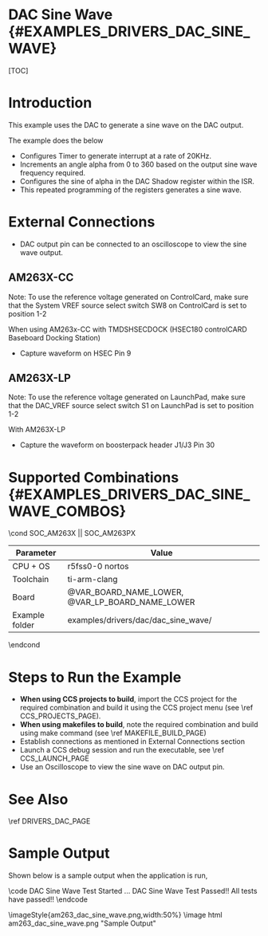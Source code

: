 # DAC Sine Wave {#EXAMPLES_DRIVERS_DAC_SINE_WAVE}

[TOC]

# Introduction

This example uses the DAC to generate a sine wave on the DAC output.

The example does the below
- Configures Timer to generate interrupt at a rate of 20KHz.
- Increments an angle alpha from 0 to 360 based on the output sine wave frequency required.
- Configures the sine of alpha in the DAC Shadow register within the ISR.
- This repeated programming of the registers generates a sine wave.

# External Connections
- DAC output pin can be connected to an oscilloscope to view the sine wave output.

## AM263X-CC
Note: To use the reference voltage generated on ControlCard, make sure that the System VREF source select switch SW8 on ControlCard is set to position 1-2

When using AM263x-CC with TMDSHSECDOCK (HSEC180 controlCARD Baseboard Docking Station)
- Capture waveform on HSEC Pin 9

## AM263X-LP
Note: To use the reference voltage generated on LaunchPad, make sure that the DAC_VREF source select switch S1 on LaunchPad is set to position 1-2

With AM263X-LP
- Capture the waveform on boosterpack header J1/J3 Pin 30

# Supported Combinations {#EXAMPLES_DRIVERS_DAC_SINE_WAVE_COMBOS}

\cond SOC_AM263X || SOC_AM263PX

 Parameter      | Value
 ---------------|-----------
 CPU + OS       | r5fss0-0 nortos
 Toolchain      | ti-arm-clang
 Board          | @VAR_BOARD_NAME_LOWER, @VAR_LP_BOARD_NAME_LOWER
 Example folder | examples/drivers/dac/dac_sine_wave/

\endcond

# Steps to Run the Example

- **When using CCS projects to build**, import the CCS project for the required combination
  and build it using the CCS project menu (see \ref CCS_PROJECTS_PAGE).
- **When using makefiles to build**, note the required combination and build using
  make command (see \ref MAKEFILE_BUILD_PAGE)
- Establish connections as mentioned in External Connections section
- Launch a CCS debug session and run the executable, see \ref CCS_LAUNCH_PAGE
- Use an Oscilloscope to view the sine wave on DAC output pin.

# See Also

\ref DRIVERS_DAC_PAGE

# Sample Output

Shown below is a sample output when the application is run,

\code
DAC Sine Wave Test Started ...
DAC Sine Wave Test Passed!!
All tests have passed!!
\endcode

\imageStyle{am263_dac_sine_wave.png,width:50%}
\image html am263_dac_sine_wave.png "Sample Output"
